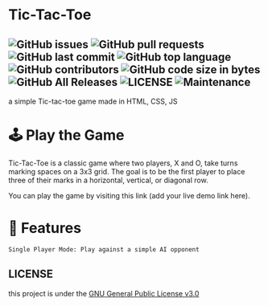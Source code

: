 # Tic-Tac-Toe
![GitHub issues](https://img.shields.io/github/issues/cheaderthecoder/tic-tac-toe)
![GitHub pull requests](https://img.shields.io/github/issues-pr/cheaderthecoder/tic-tac-toe)
![GitHub last commit](https://img.shields.io/github/last-commit/cheaderthecoder/tic-tac-toe)
![GitHub top language](https://img.shields.io/github/languages/top/cheaderthecoder/tic-tac-toe)
![GitHub contributors](https://img.shields.io/github/contributors/cheaderthecoder/tic-tac-toe)
![GitHub code size in bytes](https://img.shields.io/github/languages/code-size/cheaderthecoder/tic-tac-toe)
![GitHub All Releases](https://img.shields.io/github/downloads/cheaderthecoder/tic-tac-toe/total)
![LICENSE](https://img.shields.io/github/license/cheaderthecoder/tic-tac-toe)
![Maintenance](https://img.shields.io/maintenance/no/2024)
---
a simple Tic-tac-toe game made in HTML, CSS, JS

# 🕹️ Play the Game
Tic-Tac-Toe is a classic game where two players, X and O, take turns marking spaces on a 3x3 grid. The goal is to be the first player to place three of their marks in a horizontal, vertical, or diagonal row.

You can play the game by visiting this link (add your live demo link here).

# 🚀 Features

    Single Player Mode: Play against a simple AI opponent



## LICENSE
this project is under the [GNU General Public License v3.0](https://github.com/cheaderthecoder/tic-tac-toe/blob/main/LICENSE)
